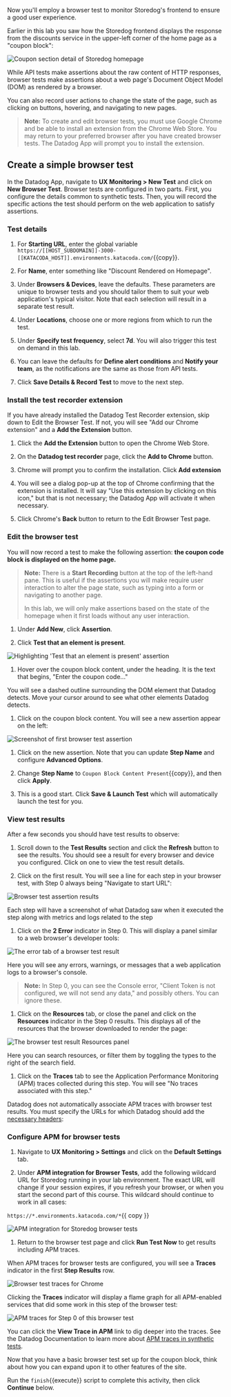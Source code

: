 Now you'll employ a browser test to monitor Storedog's frontend to ensure a good user experience. 

Earlier in this lab you saw how the Storedog frontend displays the response from the discounts service in the upper-left corner of the home page as a "coupon block":

![Coupon section detail of Storedog homepage](./assets/coupon_section_detail.png)

While API tests make assertions about the raw content of HTTP responses, browser tests make assertions about a web page's Document Object Model (DOM) as rendered by a browser.

You can also record user actions to change the state of the page, such as clicking on buttons, hovering, and navigating to new pages.

> **Note:** To create and edit browser tests, you must use Google Chrome and be able to install an extension from the Chrome Web Store. You may return to your preferred browser after you have created browser tests. The Datadog App will prompt you to install the extension.

## Create a simple browser test

In the Datadog App, navigate to **UX Monitoring > New Test** and click on **New Browser Test**. Browser tests are configured in two parts. First, you configure the details common to synthetic tests. Then, you will record the specific actions the test should perform on the web application to satisfy assertions.

### Test details

1. For **Starting URL**, enter the global variable `https://[[HOST_SUBDOMAIN]]-3000-[[KATACODA_HOST]].environments.katacoda.com/`{{copy}}.

1. For **Name**, enter something like "Discount Rendered on Homepage".

1. Under **Browsers & Devices**, leave the defaults. These parameters are unique to browser tests and you should tailor them to suit your web application's typical visitor. Note that each selection will result in a separate test result.

1. Under **Locations**, choose one or more regions from which to run the test. 

1. Under **Specify test frequency**, select **7d**. You will also trigger this test on demand in this lab.

1. You can leave the defaults for **Define alert conditions** and **Notify your team**, as the notifications are the same as those from API tests.

1. Click **Save Details & Record Test** to move to the next step.

### Install the test recorder extension

If you have already installed the Datadog Test Recorder extension, skip down to Edit the Browser Test. If not, you will see "Add our Chrome extension" and a **Add the Extension** button. 

1. Click the **Add the Extension** button to open the Chrome Web Store. 

1. On the **Datadog test recorder** page, click the **Add to Chrome** button.

1. Chrome will prompt you to confirm the installation. Click **Add extension**

1. You will see a dialog pop-up at the top of Chrome confirming that the extension is installed. It will say "Use this extension by clicking on this icon," but that is not necessary; the Datadog App will activate it when necessary.

1. Click Chrome's **Back** button to return to the Edit Browser Test page.

### Edit the browser test

You will now record a test to make the following assertion: **the coupon code block is displayed on the home page.**

> **Note:** There is a **Start Recording** button at the top of the left-hand pane. This is useful if the assertions you will make require user interaction to alter the page state, such as typing into a form or navigating to another page. 
>
> In this lab, we will only make assertions based on the state of the homepage when it first loads without any user interaction.

1. Under **Add New**, click **Assertion**.

1. Click **Test that an element is present**. 

  ![Highlighting 'Test that an element is present' assertion](./assets/select_test_element_present.png)

1. Hover over the coupon block content, under the heading. It is the text that begins, "Enter the coupon code..." 

  You will see a dashed outline surrounding the DOM element that Datadog detects. Move your cursor around to see what other elements Datadog detects.

1. Click on the coupon block content. You will see a new assertion appear on the left:

  ![Screenshot of first browser test assertion](./assets/first_browser_test_assertion.png)

1. Click on the new assertion. Note that you can update **Step Name** and configure **Advanced Options**. 

1. Change **Step Name** to `Coupon Block Content Present`{{copy}}, and then click **Apply**.

1. This is a good start. Click **Save & Launch Test** which will automatically launch the test for you.

### View test results

After a few seconds you should have test results to observe:

1. Scroll down to the **Test Results** section and click the **Refresh** button to see the results. You should see a result for every browser and device you configured. Click on one to view the test result details.

1. Click on the first result. You will see a line for each step in your browser test, with Step 0 always being "Navigate to start URL":
  
  ![Browser test assertion results](./assets/first_browser_test_results.png)

  Each step will have a screenshot of what Datadog saw when it executed the step along with metrics and logs related to the step

1. Click on the **2 Error** indicator in Step 0. This will display a panel similar to a web browser's developer tools:

  ![The error tab of a browser test result](./assets/browser_test_error_panel.png)

  Here you will see any errors, warnings, or messages that a web application logs to a browser's console. 
  
  > **Note:** In Step 0, you can see the Console error, "Client Token is not configured, we will not send any data," and possibly others. You can ignore these.

1. Click on the **Resources** tab, or close the panel and click on the **Resources** indicator in the Step 0 results. This displays all of the resources that the browser downloaded to render the page:
  
  ![The browser test result Resources panel](./assets/browser_test_results_resources.png)
  
  Here you can search resources, or filter them by toggling the types to the right of the search field.

1. Click on the **Traces** tab to see the Application Performance Monitoring (APM) traces collected during this step. You will see "No traces associated with this step." 

  Datadog does not automatically associate APM traces with browser test results. You must specify the URLs for which Datadog should add the [necessary headers](https://docs.datadoghq.com/synthetics/apm/#how-are-traces-linked-to-tests):

### Configure APM for browser tests

1. Navigate to **UX Monitoring > Settings** and click on the **Default Settings** tab.
  
1. Under **APM integration for Browser Tests**, add the following wildcard URL for Storedog running in your lab environment. The exact URL will change if your session expires, if you refresh your browser, or when you start the second part of this course. This wildcard should continue to work in all cases:

  `https://*.environments.katacoda.com/*`{{ copy }}

  ![APM integration for Storedog browser tests](./assets/apm_browser_test_integration.png)

1. Return to the browser test page and click **Run Test Now** to get results including APM traces.
  
  When APM traces for browser tests are configured, you will see a **Traces** indicator in the first **Step Results** row.

  ![Browser test traces for Chrome](./assets/browser_test_traces_detail.png)
  
  Clicking the **Traces** indicator will display a flame graph for all APM-enabled services that did some work in this step of the browser test:
  
  ![APM traces for Step 0 of this browser test](./assets/browser_test_results_traces.png)

  You can click the **View Trace in APM** link to dig deeper into the traces. See the Datadog Documentation to learn more about [APM traces in synthetic tests](https://docs.datadoghq.com/synthetics/apm).

Now that you have a basic browser test set up for the coupon block, think about how you can expand upon it to other features of the site.

Run the `finish`{{execute}} script to complete this activity, then click **Continue** below.
